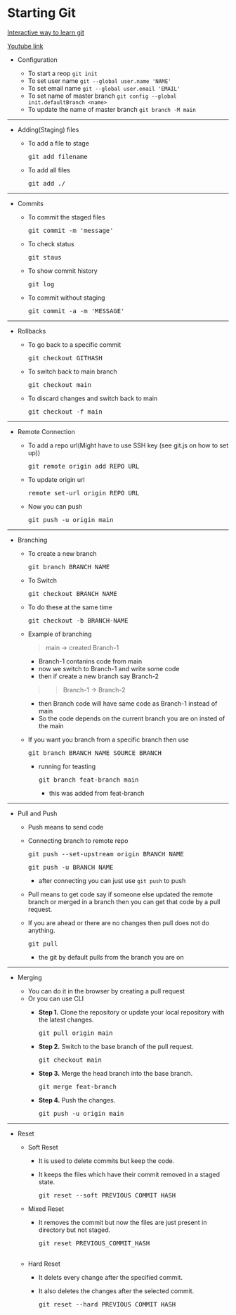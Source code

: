 # Starting Git

[Interactive way to learn git](https://learngitbranching.js.org)

[Youtube link](https://www.youtube.com/watch?v=S7XpTAnSDL4)

- Configuration

  - To start a reop `git init`
  - To set user name `git --global user.name 'NAME'`
  - To set email name `git --global user.email 'EMAIL'`
  - To set name of master branch `git config --global init.defaultBranch <name>`
  - To update the name of master branch `git branch -M main`

---

- Adding(Staging) files

  - To add a file to stage

    <pre>git add filename</pre>
  - To add all files

    <pre>git add ./</pre>

---

- Commits

  - To commit the staged files

    <pre>git commit -m 'message'</pre>
  - To check status

    <pre>git staus</pre>
  
  - To show commit history
    <pre>git log</pre>
  - To commit without staging

    <pre>git commit -a -m 'MESSAGE'</pre>

---

- Rollbacks

  - To go back to a specific commit

    <pre>git checkout GITHASH</pre>
  - To switch back to main branch

    <pre>git checkout main</pre>
  - To discard changes and switch back to main

    <pre>git checkout -f main</pre>

---

- Remote Connection

  - To add a repo url(Might have to use SSH key (see git.js on how to set up))

    <pre>git remote origin add REPO_URL</pre>
  - To update origin url

    <pre>remote set-url origin REPO_URL</pre>
  - Now you can push

    <pre>git push -u origin main</pre>

---

- Branching

  - To create a new branch

    <pre>git branch BRANCH_NAME</pre>
  - To Switch

    <pre>git checkout BRANCH_NAME</pre>
  - To do these at the same time

    <pre>git checkout -b BRANCH-NAME</pre>
  - Example of branching
    >main -> created Branch-1
    - Branch-1 contanins code from main
    - now we switch to Branch-1 and write some code
    - then if create a new branch say Branch-2
    >>Branch-1 -> Branch-2
    - then Branch code will have same code as Branch-1 instead of main
    - So the code depends on the current branch you are on insted of the main
  - If you want you branch from a specific branch then use

    <pre>git branch BRANCH_NAME SOURCE_BRANCH</pre>
  
    - running for teasting

      <pre>git branch feat-branch main</pre>
      - this was added from feat-branch

---

- Pull and Push

  - Push means to send code
  - Connecting branch to remote repo
    <pre>git push --set-upstream origin BRANCH_NAME</pre>

    <pre>git push -u BRANCH_NAME</pre>
    - after connecting you can just use `git push` to push

  - Pull means to get code say if someone else updated the remote branch or merged in a branch then you can get that code by a pull request.
  - If you are ahead or there are no changes then pull does not do anything.

    <pre>git pull</pre>
    - the git by default pulls from the branch you are on

---

- Merging

  - You can do it in the browser by creating a pull request
  - Or you can use CLI
    - **Step 1.** Clone the repository or update your local repository with the latest changes.

        <pre>git pull origin main</pre>

    - **Step 2.** Switch to the base branch of the pull request.

        <pre>git checkout main</pre>

    - **Step 3.** Merge the head branch into the base branch.

        <pre>git merge feat-branch</pre>

    - **Step 4.** Push the changes.

        <pre>git push -u origin main</pre>

---

- Reset
  - Soft Reset
    - It is used to delete commits but keep the code.
    - It keeps the files which have their commit removed in a staged state.

      <pre>git reset --soft PREVIOUS_COMMIT_HASH</pre>
  
  - Mixed Reset
    - It removes the commit but now the files are just present in directory but not staged.

      <pre>git reset PREVIOUS_COMMIT_HASH

  - Hard Reset
    - It delets every change after the specified commit.
    - It also deletes the changes after the selected commit.

      <pre>git reset --hard PREVIOUS_COMMIT_HASH</pre>